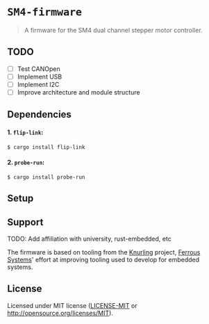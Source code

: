 # `SM4-firmware`

> A firmware for the SM4 dual channel stepper motor controller.

## TODO
 - [ ] Test CANOpen
 - [ ] Implement USB
 - [ ] Implement I2C
 - [ ] Improve architecture and module structure

## Dependencies

#### 1. `flip-link`:

```console
$ cargo install flip-link
```

#### 2. `probe-run`:

``` console
$ cargo install probe-run
```

## Setup

## Support

TODO: Add affiliation with university, rust-embedded, etc

The firmware is based on tooling from the [Knurling] project, [Ferrous Systems]' effort at
improving tooling used to develop for embedded systems.

## License

Licensed under MIT license ([LICENSE-MIT](../LICENSE-MIT) or http://opensource.org/licenses/MIT).


[Knurling]: https://knurling.ferrous-systems.com
[Ferrous Systems]: https://ferrous-systems.com/
[GitHub Sponsors]: https://github.com/sponsors/knurling-rs
